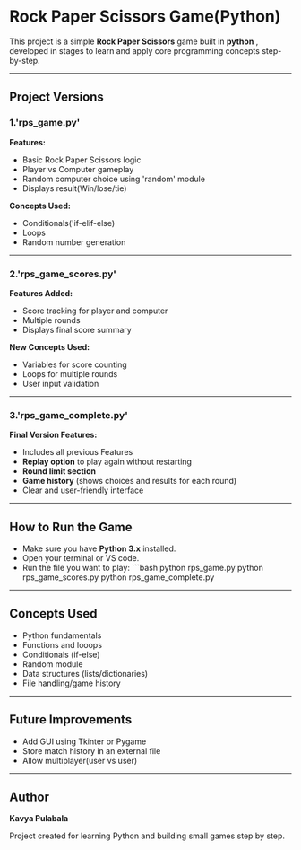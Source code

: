 # Rock Paper Scissors Game(Python)
This project is a simple **Rock Paper Scissors** game built in **python** , developed in stages to learn and apply core programming concepts step-by-step.

---

## Project Versions

### 1.'rps_game.py'
**Features:**
- Basic Rock Paper Scissors logic
- Player vs Computer gameplay
- Random computer choice using 'random' module
- Displays result(Win/lose/tie)

**Concepts Used:**
- Conditionals('if-elif-else)
- Loops
- Random number generation

---

### 2.'rps_game_scores.py'
**Features Added:**
- Score tracking for player and computer
- Multiple rounds
- Displays final score summary

**New Concepts Used:**
- Variables for score counting
- Loops for multiple rounds
- User input validation

---

### 3.'rps_game_complete.py'
**Final Version Features:**
- Includes all previous Features
- **Replay option** to play again without restarting
- **Round limit section**
- **Game history** (shows choices and results for each round)
- Clear and user-friendly interface

---

## How to Run the Game

- Make sure you have **Python 3.x** installed.
- Open your terminal or VS code.
- Run the file you want to play:
      ```bash
      python rps_game.py
      python rps_game_scores.py
      python rps_game_complete.py

---

## Concepts Used
- Python fundamentals
- Functions and looops
- Conditionals (if-else)
- Random module 
- Data structures (lists/dictionaries)  
- File handling/game history

---

## Future Improvements
- Add GUI using Tkinter or Pygame
- Store match history in an external file
- Allow multiplayer(user vs user)

---

## Author
**Kavya Pulabala**

Project created for learning Python and building small games step by step.
